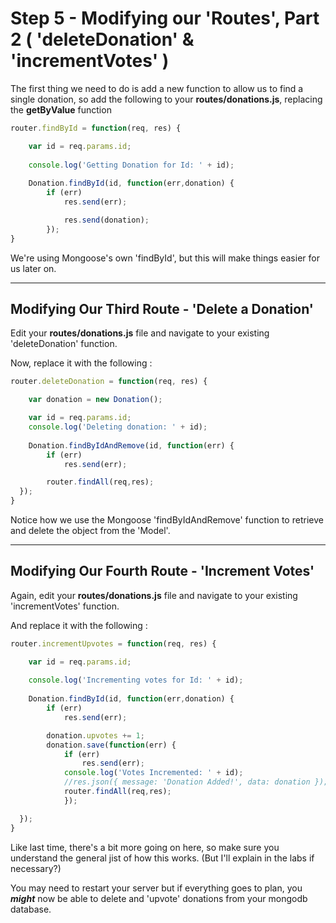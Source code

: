 # Step 5 - Modifying our 'Routes', Part 2 ( 'deleteDonation' & 'incrementVotes' )

The first thing we need to do is add a new function to allow us to find a single donation, so add the following to your **routes/donations.js**, replacing the **getByValue** function

```javascript
router.findById = function(req, res) {

    var id = req.params.id;
    
    console.log('Getting Donation for Id: ' + id);
    
    Donation.findById(id, function(err,donation) {
        if (err)
            res.send(err);

            res.send(donation);
        });
}
```
We're using Mongoose's own 'findById', but this will make things easier for us later on.

---
## Modifying Our Third Route - 'Delete a Donation'

Edit your **routes/donations.js** file and navigate to your existing 'deleteDonation' function.

Now, replace it with the following :

```javascript
router.deleteDonation = function(req, res) {

    var donation = new Donation();

    var id = req.params.id;
    console.log('Deleting donation: ' + id);
    
    Donation.findByIdAndRemove(id, function(err) {
        if (err)
            res.send(err);

        router.findAll(req,res);
  });
}
```

Notice how we use the Mongoose 'findByIdAndRemove' function to retrieve and delete the object from the 'Model'.

---
## Modifying Our Fourth Route - 'Increment Votes'

Again, edit your **routes/donations.js** file and navigate to your existing 'incrementVotes' function.

And replace it with the following :

```javascript
router.incrementUpvotes = function(req, res) {

    var id = req.params.id;
    
    console.log('Incrementing votes for Id: ' + id);
    
    Donation.findById(id, function(err,donation) {
        if (err)
            res.send(err);

        donation.upvotes += 1;
        donation.save(function(err) {
            if (err)
                res.send(err);
            console.log('Votes Incremented: ' + id);
            //res.json({ message: 'Donation Added!', data: donation });
            router.findAll(req,res); 
            }); 

  });
}
```
Like last time, there's a bit more going on here, so make sure you understand the general jist of how this works. (But I'll explain in the labs if necessary?)

You may need to restart your server but if everything goes to plan, you ***might*** now be able to delete and 'upvote' donations from your mongodb database.